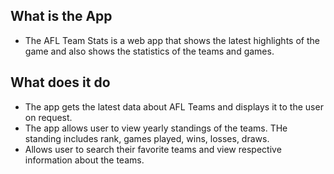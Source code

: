 ## What is the App
- The AFL Team Stats is a web app that shows the latest highlights of the game and also shows the statistics of the teams and games.

## What does it do
- The app gets the latest data about AFL Teams and displays it to the user on request.
- The app allows user to view yearly standings of the teams. THe standing includes rank, games played, wins, losses, draws.
- Allows user to search their favorite teams and view respective information about the teams.

